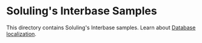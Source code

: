 # Soluling's Interbase Samples

This directory contains Soluling's Interbase samples. Learn about [Database localization](https://www.soluling.com/Help/Database/Index.htm).

